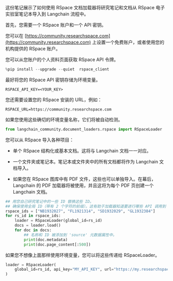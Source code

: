 这份笔记展示了如何使用 RSpace 文档加载器将研究笔记和文档从 RSpace 电子实验室笔记本导入到 Langchain 流程中。

首先，您需要一个 RSpace 账户和一个 API 密钥。

您可以在 [https://community.researchspace.com](https://community.researchspace.com) 上设置一个免费账户，或者使用您的机构提供的 RSpace 账户。

您可以从您账户的个人资料页面获取 RSpace API 令牌。

```python
%pip install --upgrade --quiet  rspace_client
```

最好将您的 RSpace API 密钥存储为环境变量。

    RSPACE_API_KEY=<YOUR_KEY>

您还需要设置您的 RSpace 安装的 URL，例如：

    RSPACE_URL=https://community.researchspace.com

如果您使用这些确切的环境变量名称，它们将被自动检测。

```python
from langchain_community.document_loaders.rspace import RSpaceLoader
```

您可以从 RSpace 导入各种项目：

* 单个 RSpace 结构化或基本文档。这将与 Langchain 文档一一对应。

* 一个文件夹或笔记本。笔记本或文件夹中的所有文档都将作为 Langchain 文档导入。

* 如果您在 RSpace 图库中有 PDF 文件，这些也可以单独导入。在幕后，Langchain 的 PDF 加载器将被使用，并且这将为每个 PDF 页创建一个 Langchain 文档。

```python
## 用您自己研究笔记中的一些 ID 替换这些 ID。
## 确保使用全局 ID（带有 2 个字符的前缀）。这有助于加载器知道要进行哪些 API 调用到 RSpace API。
rspace_ids = ["NB1932027", "FL1921314", "SD1932029", "GL1932384"]
for rs_id in rspace_ids:
    loader = RSpaceLoader(global_id=rs_id)
    docs = loader.load()
    for doc in docs:
        ## 名称和 ID 被添加到 'source' 元数据属性中。
        print(doc.metadata)
        print(doc.page_content[:500])
```

如果您不想像上面那样使用环境变量，您可以将这些传递给 RSpaceLoader。

```python
loader = RSpaceLoader(
    global_id=rs_id, api_key="MY_API_KEY", url="https://my.researchspace.com"
)
```